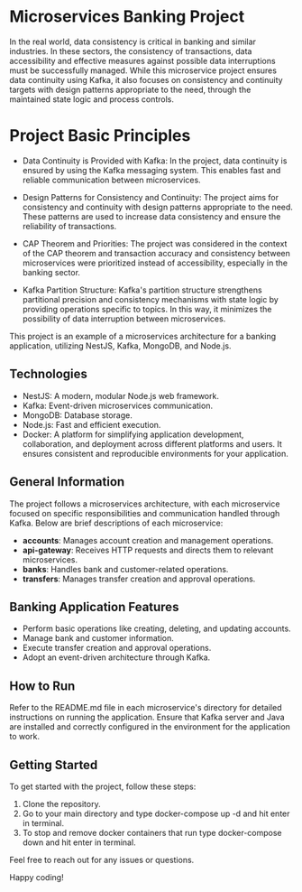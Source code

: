 # Microservices Banking Project

In the real world, data consistency is critical in banking and similar industries. In these sectors, the consistency of transactions, data accessibility and effective measures against possible data interruptions must be successfully managed. While this microservice project ensures data continuity using Kafka, it also focuses on consistency and continuity targets with design patterns appropriate to the need, through the maintained state logic and process controls.

# Project Basic Principles
- Data Continuity is Provided with Kafka: In the project, data continuity is ensured by using the Kafka messaging system. This enables fast and reliable communication between microservices.

- Design Patterns for Consistency and Continuity: The project aims for consistency and continuity with design patterns appropriate to the need. These patterns are used to increase data consistency and ensure the reliability of transactions.

- CAP Theorem and Priorities: The project was considered in the context of the CAP theorem and transaction accuracy and consistency between microservices were prioritized instead of accessibility, especially in the banking sector.

- Kafka Partition Structure: Kafka's partition structure strengthens partitional precision and consistency mechanisms with state logic by providing operations specific to topics. In this way, it minimizes the possibility of data interruption between microservices.

This project is an example of a microservices architecture for a banking application, utilizing NestJS, Kafka, MongoDB, and Node.js.

## Technologies

- NestJS: A modern, modular Node.js web framework.
- Kafka: Event-driven microservices communication.
- MongoDB: Database storage.
- Node.js: Fast and efficient execution.
- Docker: A platform for simplifying application development, collaboration, and deployment across different platforms and users. It ensures consistent and reproducible environments for your application.

## General Information

The project follows a microservices architecture, with each microservice focused on specific responsibilities and communication handled through Kafka. Below are brief descriptions of each microservice:

- **accounts**: Manages account creation and management operations.
- **api-gateway**: Receives HTTP requests and directs them to relevant microservices.
- **banks**: Handles bank and customer-related operations.
- **transfers**: Manages transfer creation and approval operations.

## Banking Application Features

- Perform basic operations like creating, deleting, and updating accounts.
- Manage bank and customer information.
- Execute transfer creation and approval operations.
- Adopt an event-driven architecture through Kafka.

## How to Run

Refer to the README.md file in each microservice's directory for detailed instructions on running the application. Ensure that Kafka server and Java are installed and correctly configured in the environment for the application to work.

## Getting Started

To get started with the project, follow these steps:

1. Clone the repository.
3. Go to your main directory and type docker-compose up -d and hit enter in terminal.
4. To stop and remove docker containers that run type docker-compose down and hit enter in terminal.

Feel free to reach out for any issues or questions.

Happy coding!
